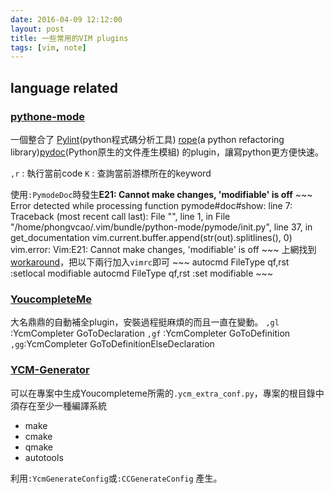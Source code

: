```yaml
---
date: 2016-04-09 12:12:00
layout: post
title: 一些常用的VIM plugins
tags: [vim, note]
---
```


## language related

### [pythone-mode](https://github.com/klen/python-mode)
一個整合了 [Pylint](https://www.pylint.org/)(python程式碼分析工具) [rope](https://github.com/python-rope/rope)(a python refactoring library)[pydoc](https://docs.python.org/2/library/pydoc.html)(Python原生的文件產生模組) 的plugin，讓寫python更方便快速。 

`,r` : 執行當前code
`K`  : 查詢當前游標所在的keyword

使用`:PymodeDoc`時發生**E21: Cannot make changes, 'modifiable' is off**
	~~~
	Error detected while processing function pymode#doc#show:
	line 7:
	Traceback (most recent call last):
	File "", line 1, in
	File "/home/phongvcao/.vim/bundle/python-mode/pymode/init.py", line 37, in get_documentation
	vim.current.buffer.append(str(out).splitlines(), 0)
	vim.error: Vim:E21: Cannot make changes, 'modifiable' is off
	~~~
上網找到[workaround](https://www.bountysource.com/issues/9393603-vim-error-cannot-make-changes-modifiable-is-off?utm_campaign=plugin&utm_content=tracker/42165&utm_medium=issues&utm_source=github)，把以下兩行加入`vimrc`即可
	~~~
	autocmd FileType qf,rst :setlocal modifiable
	autocmd FileType qf,rst :set modifiable
	~~~


### [YoucompleteMe](https://github.com/Valloric/YouCompleteMe#semantic-completion-for-other-languages)
大名鼎鼎的自動補全plugin，安裝過程挺麻煩的而且一直在變動。
`,gl` :YcmCompleter GoToDeclaration
`,gf` :YcmCompleter GoToDefinition
`,gg`:YcmCompleter GoToDefinitionElseDeclaration

### [YCM-Generator](https://github.com/rdnetto/YCM-Generator)
可以在專案中生成Youcompleteme所需的`.ycm_extra_conf.py`，專案的根目錄中須存在至少一種編譯系統
* make
* cmake
* qmake
* autotools

利用`:YcmGenerateConfig`或`:CCGenerateConfig` 產生。




